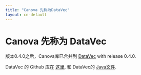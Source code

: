 ```yaml
---
title: "Canova 先称为DataVec"
layout: cn-default
---
```


# Canova 先称为 DataVec

版本0.4.0之后，Canova库已合并到 [DataVec](./datavec) with release 0.4.0.

DataVec 的 Github 库在 [这里](https://github.com/deeplearning4j/datavec), 和 DataVec的 [Java文件](./datavecdoc/). 
